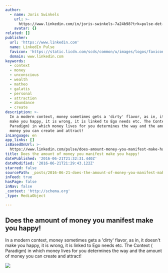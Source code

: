 ```yaml
---
author:
  - name: Joris Swinkels
    url: >-
      https://www.linkedin.com/in/joris-swinkels-7a24b98?trk=pulse-det-athr_prof-art_hdr
    avatar: {}
related: []
publisher:
  url: 'https://www.linkedin.com'
  name: LinkedIn Pulse
  favicon: 'https://static.licdn.com/scds/common/u/images/logos/favicons/v1/favicon.ico'
  domain: www.linkedin.com
keywords:
  - context
  - money
  - unconscious
  - wealth
  - matheo
  - galatis
  - personal
  - attraction
  - abundance
  - create
description: >-
  In a modern context, money sometimes gets a 'dirty' flavor, as in, it doesn't
  make you happy, it is wrong, it is linked to Ego needs etc. The Context (
  Paradigm) in which money lives for you determines the way and the amount of
  money you can create and attract!
inLanguage: en
app_links: []
isBasedOnUrl: >-
  https://www.linkedin.com/pulse/does-amount-money-you-manifest-make-happy-joris-swinkels?trk=mp-author-card
title: Does the amount of money you manifest make you happy!
datePublished: '2016-06-21T21:32:31.440Z'
dateModified: '2016-06-21T21:29:43.122Z'
starred: false
sourcePath: _posts/2016-06-21-does-the-amount-of-money-you-manifest-make-you-happy.md
inFeed: true
hasPage: false
inNav: false
_context: 'http://schema.org'
_type: MediaObject

---
```

<article style=""><h1>Does the amount of money you manifest make you happy!</h1><p>In a modern context, money sometimes gets a 'dirty' flavor, as in, it doesn't make you happy, it is wrong, it is linked to Ego needs etc. The Context ( Paradigm) in which money lives for you determines the way and the amount of money you can create and attract!</p><img src="https://media.licdn.com/mpr/mpr/AAEAAQAAAAAAAAaGAAAAJDhlYzQzMmE3LTgzYzQtNDkxNC1iMTYwLTljM2MyMTRmOGVjZA.jpg" /></article>